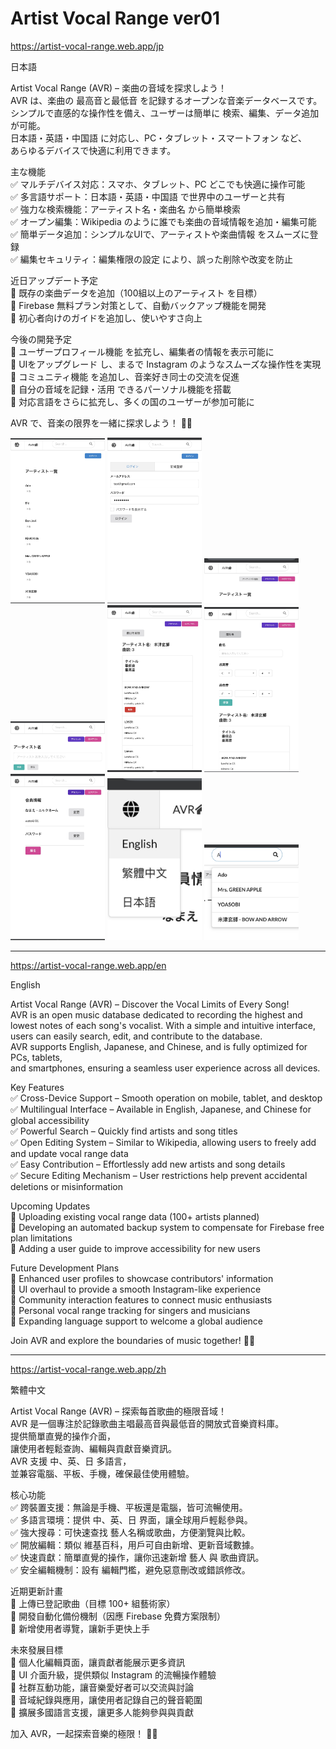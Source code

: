 # Artist Vocal Range ver01  
  
https://artist-vocal-range.web.app/jp
  
  
日本語  
  
Artist Vocal Range (AVR) – 楽曲の音域を探求しよう！  
AVR は、楽曲の 最高音と最低音 を記録するオープンな音楽データベースです。  
シンプルで直感的な操作性を備え、ユーザーは簡単に 検索、編集、データ追加 が可能。  
日本語・英語・中国語 に対応し、PC・タブレット・スマートフォン など、  
あらゆるデバイスで快適に利用できます。  

主な機能  
✅ マルチデバイス対応：スマホ、タブレット、PC どこでも快適に操作可能  
✅ 多言語サポート：日本語・英語・中国語 で世界中のユーザーと共有  
✅ 強力な検索機能：アーティスト名・楽曲名 から簡単検索  
✅ オープン編集：Wikipedia のように誰でも楽曲の音域情報を追加・編集可能  
✅ 簡単データ追加：シンプルなUIで、アーティストや楽曲情報 をスムーズに登録  
✅ 編集セキュリティ：編集権限の設定 により、誤った削除や改変を防止  
  
近日アップデート予定  
🔹 既存の楽曲データを追加（100組以上のアーティスト を目標）  
🔹 Firebase 無料プラン対策として、自動バックアップ機能を開発  
🔹 初心者向けのガイドを追加し、使いやすさ向上  
  
今後の開発予定  
🚀 ユーザープロフィール機能 を拡充し、編集者の情報を表示可能に  
🚀 UIをアップグレード し、まるで Instagram のようなスムーズな操作性を実現  
🚀 コミュニティ機能 を追加し、音楽好き同士の交流を促進  
🚀 自分の音域を記録・活用 できるパーソナル機能を搭載  
🚀 対応言語をさらに拡充し、多くの国のユーザーが参加可能に  
  
AVR で、音楽の限界を一緒に探求しよう！ 🎵🔥  

<img src="./assets/IMG_1551.jpg" width="30%">
<img src="./assets/IMG_1553.jpg" width="30%">
<img src="./assets/IMG_1554.jpg" width="30%">
<img src="./assets/IMG_1555.jpg" width="30%">
<img src="./assets/IMG_1556.jpg" width="30%">
<img src="./assets/IMG_1557.jpg" width="30%">
<img src="./assets/IMG_1558.jpg" width="30%">
<img src="./assets/IMG_1559.jpg" width="30%">
<img src="./assets/IMG_1560.jpg" width="30%">

  
---

https://artist-vocal-range.web.app/en
  
English  
  
Artist Vocal Range (AVR) – Discover the Vocal Limits of Every Song!  
AVR is an open music database dedicated to recording the highest and  
lowest notes of each song's vocalist. With a simple and intuitive interface,  
users can easily search, edit, and contribute to the database.  
AVR supports English, Japanese, and Chinese, and is fully optimized for PCs, tablets,  
and smartphones, ensuring a seamless user experience across all devices.  
  
Key Features  
✅ Cross-Device Support – Smooth operation on mobile, tablet, and desktop  
✅ Multilingual Interface – Available in English, Japanese, and Chinese for global accessibility  
✅ Powerful Search – Quickly find artists and song titles  
✅ Open Editing System – Similar to Wikipedia, allowing users to freely add and update vocal range data  
✅ Easy Contribution – Effortlessly add new artists and song details  
✅ Secure Editing Mechanism – User restrictions help prevent accidental deletions or misinformation  
  
Upcoming Updates  
🔹 Uploading existing vocal range data (100+ artists planned)  
🔹 Developing an automated backup system to compensate for Firebase free plan limitations  
🔹 Adding a user guide to improve accessibility for new users  
  
Future Development Plans  
🚀 Enhanced user profiles to showcase contributors' information  
🚀 UI overhaul to provide a smooth Instagram-like experience  
🚀 Community interaction features to connect music enthusiasts  
🚀 Personal vocal range tracking for singers and musicians  
🚀 Expanding language support to welcome a global audience  
  
Join AVR and explore the boundaries of music together! 🎵🔥  
  
  
---
  
https://artist-vocal-range.web.app/zh
  
繁體中文  
  
Artist Vocal Range (AVR) – 探索每首歌曲的極限音域！  
AVR 是一個專注於記錄歌曲主唱最高音與最低音的開放式音樂資料庫。  
提供簡單直覺的操作介面，  
讓使用者輕鬆查詢、編輯與貢獻音樂資訊。  
AVR 支援 中、英、日 多語言，  
並兼容電腦、平板、手機，確保最佳使用體驗。  
  
核心功能  
✅ 跨裝置支援：無論是手機、平板還是電腦，皆可流暢使用。  
✅ 多語言環境：提供 中、英、日 界面，讓全球用戶輕鬆參與。  
✅ 強大搜尋：可快速查找 藝人名稱或歌曲，方便瀏覽與比較。  
✅ 開放編輯：類似 維基百科，用戶可自由新增、更新音域數據。  
✅ 快速貢獻：簡單直覺的操作，讓你迅速新增 藝人 與 歌曲資訊。  
✅ 安全編輯機制：設有 編輯門檻，避免惡意刪改或錯誤修改。  
  
近期更新計畫  
🔹 上傳已登記歌曲（目標 100+ 組藝術家）  
🔹 開發自動化備份機制（因應 Firebase 免費方案限制）  
🔹 新增使用者導覽，讓新手更快上手  
  
未來發展目標  
🚀 個人化編輯頁面，讓貢獻者能展示更多資訊  
🚀 UI 介面升級，提供類似 Instagram 的流暢操作體驗  
🚀 社群互動功能，讓音樂愛好者可以交流與討論  
🚀 音域紀錄與應用，讓使用者記錄自己的聲音範圍  
🚀 擴展多國語言支援，讓更多人能夠參與與貢獻  
  
加入 AVR，一起探索音樂的極限！ 🎵🔥  
